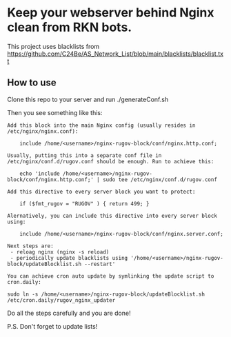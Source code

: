 # Keep your webserver behind Nginx clean from RKN bots.

This project uses blacklists from https://github.com/C24Be/AS_Network_List/blob/main/blacklists/blacklist.txt

## How to use

Clone this repo to your server and run ./generateConf.sh

Then you see something like this: 

```
Add this block into the main Nginx config (usually resides in /etc/nginx/nginx.conf):

	include /home/<username>/nginx-rugov-block/conf/nginx.http.conf;

Usually, putting this into a separate conf file in /etc/nginx/conf.d/rugov.conf should be enough. Run to achieve this: 

	echo 'include /home/<username>/nginx-rugov-block/conf/nginx.http.conf;' | sudo tee /etc/nginx/conf.d/rugov.conf

Add this directive to every server block you want to protect:

	if ($fmt_rugov = "RUGOV" ) { return 499; }

Alernatively, you can include this directive into every server block using:

	include /home/<username>/nginx-rugov-block/conf/nginx.server.conf;

Next steps are:
 - reloag nginx (nginx -s reload)
 - periodically update blacklists using '/home/<username>/nginx-rugov-block/updateBlocklist.sh --restart'

You can achieve cron auto update by symlinking the update script to cron.daily:

sudo ln -s /home/<username>/nginx-rugov-block/updateBlocklist.sh /etc/cron.daily/rugov_nginx_updater
```

Do all the steps carefully and you are done! 

P.S. Don't forget to update lists!
